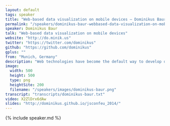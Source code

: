 ```yaml
---
layout: default
tags: speaker
title: "Web-based data visualization on mobile devices – Dominikus Baur"
permalink: "/speakers/dominikus-baur-webbased-data-visualization-on-mobile-devices.html"
speaker: Dominikus Baur
talk: "Web-based data visualization on mobile devices"
website: "http://do.minik.us"
twitter: "https://twitter.com/dominikus"
github: "https://github.com/dominikus"
gplus: ""
from: "Munich, Germany"
description: "Web technologies have become the default way to develop data visualizations&#58; they are easy to use, convenient to debug and work across all kinds of devices. And thanks to ever-faster smartphones even they have become a valid platform for web-based visualizations - but creating something decent for them requires a whole new set of skills.\n\nIn this talk, I will present a quick run-through of all the relevant aspects of mobile web-based datavis: \n* What graphics technology (Canvas, SVG, WebGL) to choose?\n* How to include all the neat HTML5-supported sensors to do cool stuff (GPS, device orientation)?\n* What amazing things can be done with multi-touch input?\n* What changes for information and chart design?\n* How to best debug mobile visualizations?\n"
image:
  width: 500
  height: 500
  type: png
  heightSite: 200
  filename: "/speakers/images/dominikus-baur.png"
transcript: "transcripts/dominikus-baur.txt"
video: X2ZlDrx6dAw
slides: "http://dominikus.github.io/jsconfeu_2014/"
---
```


{% include speaker.md %}
